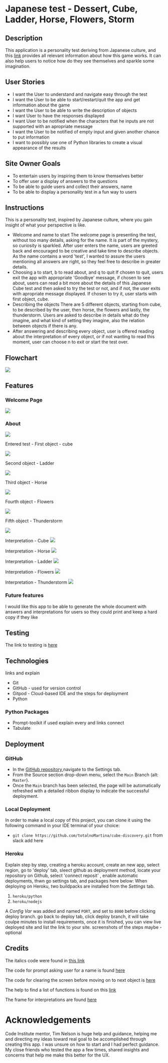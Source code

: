 # Japanese test - Dessert, Cube, Ladder, Horse, Flowers, Storm

## Description

This application is a personality test deriving from Japanese culture, and this [link](https://steemit.com/psychology/@breezin/cube-test-japenese-personality-test) provides all relevant information about how this game works. It can also help users to notice how do they see themselves and sparkle some imagination.

## User Stories 

* I want the User to understand and navigate easy through the test
* I want the User to be able to start/restart/quit the app and get information about the game 
* I want the User to be able to write the description of objects
* I want User to have the responses displayed
* I want User to be notified when the characters that he inputs are not supported with an apropriate message
* I want the User to be notified of empty input and given another chance to put information
* I want to possibly use one of Python libraries to create a visual appearance of the results

## Site Owner Goals

* To entertain users by inspiring them to know themselves better
* To offer user a display of answers to the questions
* To be able to guide users and collect their answers, name
* To be able to display a personality test in a fun way to users

## Instructions

This is a personality test, inspired by Japanese culture, where you gain insight of what your perspective is like.
- Welcome and name to start
The welcome page is presenting the test, without too many details, asking for the name. It is part of the mystery, so curiosity is sparkled. After user enters the name, users are greeted back and encouraged to be creative and take time to describe objects. As the name contains a word 'test', I wanted to assure the users mentioning all answers are right, so they feel free to describe in greater details.
- Choosing a to start, b to read about, and q to quit
If chosen to quit, users exit the app with appropriate 'Goodbye' message,
if chosen to see about, users can read a bit more about the details of this Japanese Cube test and then asked to try the test or not, and if not, the user exits with apropriate message displayed. If chosen to try it, user starts with first object, cube.
- Describing the objects
There are 5 different objects, starting from cube, to be described by the user, then horse, the flowers and lastly, the thunderstorm. Users are asked to describe in details what do they imagine, and what kind of setting they imagine, also the relation between objects if there is any.
- After answering and describing every object, user is offered reading about the interpretation of every object, or if not wanting to read this moment, user can choose n to exit or start the test over.


## Flowchart

![](documentation/readme-images/cube-flowchart.png)

## Features

### Welcome Page

![](documentation/readme-images/welcome.png)

### About

![](documentation/readme-images/about_test.png)

Entered test - First object - cube

![](documentation/readme-images/started.png)

Second object - Ladder

![](documentation/readme-images/ladder.png)

Third object - Horse

![](documentation/readme-images/horse.png)

Fourth object - Flowers

![](documentation/readme-images/flowers.png)

Fifth object - Thunderstorm

![](documentation/readme-images/thunder.png)

Interpretation - Cube
![](documentation/readme-images/cube-interpret.png)

Interpretation - Horse
![](documentation/readme-images/horse-interpret.png)

Interpretation - Ladder
![](documentation/readme-images/ladder-interpret.png)

Interpretation - Flowers
![](documentation/readme-images/flowers-interpret.png)

Interpretation - Thunderstorm
![](documentation/readme-images/thunder-interpret.png)

### Future features

I would like this app to be able to generate the whole document with answers and interpretations for users so they could print and keep a hard copy if they like

## Testing

The link to testing is [here](https://github.com/totalnoMartina/cube-discovery/blob/main/TESTING.md)

## Technologies 
links and explain

* Git
* GitHub -  used for version control
* Gitpod - Cloud-based IDE and the steps for deployment
* Python

### Python Packages 

* Prompt-toolkit if used explain every and links connect
* Tabulate


## Deployment

### GitHub

- In the [GitHub repository](https://github.com/totalnoMartina/cube-discovery),navigate to the Settings tab.
- From the Source section drop-down menu, select the `Main` Branch (alt: `Master`).
- Once the `Main` branch has been selected, the page will be automatically refreshed with a detailed ribbon display to indicate the successful deployment.

### Local Deployment

In order to make a local copy of this project, you can clone it using the following command in your IDE terminal of your choice:

- `git clone https://github.com/totalnoMartina/cube-discovery.git`
from slack add here

### Heroku

Explain step by step, creating a heroku account, create an new app, select region, go to 'deploy' tab, sleect github as deployment method, locate your repository on Github, select 'connect reposit' , enable automatic deployments, thwn go settings tab, and packages here below:
When deploying on Heroku, two buildpacks are installed from the _Settings_ tab.

1. `heroku/python`
2. `heroku/nodejs`

A _Config Var_ was added and named `PORT`, and set to `8000` before clicking deploy branch.
go back to deploy tab, click deploy branch, it will take coulpe minutes to install requirements, once it is finished, you can view live deployed site and list the link to your site. screenshots of the steps maybe - optional


## Credits 

The italics code were found in [this link](https://stackoverflow.com/questions/13559276/can-i-write-italics-to-the-python-shell)

The code for prompt asking user for a name is found [here](https://python-prompt-toolkit.readthedocs.io/en/stable/pages/asking_for_input.html)

The code for clearing the screen before moving on to next object is [here]( https://www.geeksforgeeks.org/clear-screen-python/)

The help to find a list of functions is found on this [link](https://www.quora.com/How-can-you-make-a-list-of-functions-in-Python)

The frame for interpretations are found [here](https://textart4u.blogspot.com/2012/03/frame-borders-text-art-ascii-art.html)

# Acknowledgements

Code Institute mentor, Tim Nelson is huge help and guidance, helping me and directing my ideas toward real goal to be accomplished through creating this app. I was unsure on how to start and I had perfect guidance.
My close friends who tested the app a few times, shared insights and concerns that help me make this better for the UX.
